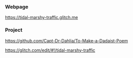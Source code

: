 ### Webpage
https://tidal-marshy-traffic.glitch.me

### Project
https://github.com/Capt-Dr-Dahlia/To-Make-a-Dadaist-Poem

https://glitch.com/edit/#!/tidal-marshy-traffic
